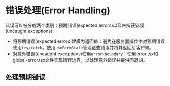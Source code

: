 # 错误处理(Error Handling)

错误可以被分成两个类别：预期错误(expected errors)以及未捕获错误(uncaught exceptions):

- 将预期错误(expected errors)建模为返回值：避免在服务器操作中对预期错误使用`try/catch`。使用`useFormState`管理这些错误并将其返回给客户端。
- 对意外错误(uncaught exceptions)使用`error-boundary`：使用error.tsx和global-error.tsx文件实现错误边界，以处理意外错误并提供回退UI。

## 处理预期错误
